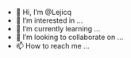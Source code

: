 - 👋 Hi, I’m @Lejicq
- 👀 I’m interested in ...
- 🌱 I’m currently learning ...
- 💞️ I’m looking to collaborate on ...
- 📫 How to reach me ...

<!---
Lejicq/Lejicq is a ✨ special ✨ repository because its `README.md` (this file) appears on your GitHub profile.
You can click the Preview link to take a look at your changes.
--->
